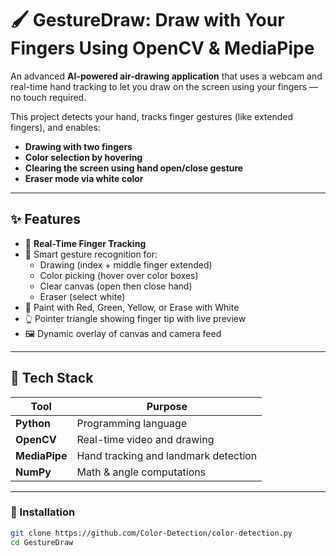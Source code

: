 # 🖌️ GestureDraw: Draw with Your Fingers Using OpenCV & MediaPipe

An advanced **AI-powered air-drawing application** that uses a webcam and real-time hand tracking to let you draw on the screen using your fingers — no touch required.

This project detects your hand, tracks finger gestures (like extended fingers), and enables:
- **Drawing with two fingers**
- **Color selection by hovering**
- **Clearing the screen using hand open/close gesture**
- **Eraser mode via white color**

---


## ✨ Features

- 🎯 **Real-Time Finger Tracking**
- 🧠 Smart gesture recognition for:
  - Drawing (index + middle finger extended)
  - Color picking (hover over color boxes)
  - Clear canvas (open then close hand)
  - Eraser (select white)
- 🎨 Paint with Red, Green, Yellow, or Erase with White
- 👆 Pointer triangle showing finger tip with live preview
- 🖼️ Dynamic overlay of canvas and camera feed

---

## 🧰 Tech Stack

| Tool        | Purpose                   |
|-------------|---------------------------|
| **Python**  | Programming language      |
| **OpenCV**  | Real-time video and drawing |
| **MediaPipe** | Hand tracking and landmark detection |
| **NumPy**   | Math & angle computations |

---
### 🔧 Installation

```bash
git clone https://github.com/Color-Detection/color-detection.py
cd GestureDraw
